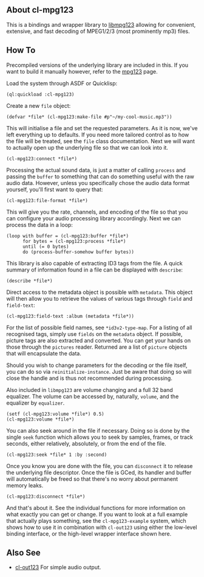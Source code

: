 ## About cl-mpg123
This is a bindings and wrapper library to [libmpg123](https://www.mpg123.de) allowing for convenient, extensive, and fast decoding of MPEG1/2/3 (most prominently mp3) files.

## How To
Precompiled versions of the underlying library are included in this. If you want to build it manually however, refer to the [mpg123](https://www.mpg123.de/) page.

Load the system through ASDF or Quicklisp:

    (ql:quickload :cl-mpg123)

Create a new `file` object:

    (defvar *file* (cl-mpg123:make-file #p"~/my-cool-music.mp3"))

This will initialise a file and set the requested parameters. As it is now, we've left everything up to defaults. If you need more tailored control as to how the file will be treated, see the `file` class documentation. Next we will want to actually open up the underlying file so that we can look into it.

    (cl-mpg123:connect *file*)

Processing the actual sound data, is just a matter of calling `process` and passing the `buffer` to something that can do something useful with the raw audio data. However, unless you specifically chose the audio data format yourself, you'll first want to query that:

    (cl-mpg123:file-format *file*)

This will give you the rate, channels, and encoding of the file so that you can configure your audio processing library accordingly. Next we can process the data in a loop:

    (loop with buffer = (cl-mpg123:buffer *file*)
          for bytes = (cl-mpg123:process *file*)
          until (= 0 bytes)
          do (process-buffer-somehow buffer bytes))

This library is also capable of extracting ID3 tags from the file. A quick summary of information found in a file can be displayed with `describe`:

    (describe *file*)

Direct access to the metadata object is possible with `metadata`. This object will then allow you to retrieve the values of various tags through `field` and `field-text`:

    (cl-mpg123:field-text :album (metadata *file*))

For the list of possible field names, see `*id3v2-type-map`. For a listing of all recognised tags, simply use `fields` on the `metadata` object. If possible, picture tags are also extracted and converted. You can get your hands on those through the `pictures` reader. Returned are a list of `picture` objects that will encapsulate the data.

Should you wish to change parameters for the decoding or the file itself, you can do so via `reinitialize-instance`. Just be aware that doing so will close the handle and is thus not recommended during processing.

Also included in `libmpg123` are volume changing and a full 32 band equalizer. The volume can be accessed by, naturally, `volume`, and the equalizer by `equalizer`.

    (setf (cl-mpg123:volume *file*) 0.5)
    (cl-mpg123:volume *file*)

You can also seek around in the file if necessary. Doing so is done by the single `seek` function which allows you to seek by samples, frames, or track seconds, either relatively, absolutely, or from the end of the file.

    (cl-mpg123:seek *file* 1 :by :second)

Once you know you are done with the file, you can `disconnect` it to release the underlying file descriptor. Once the file is GCed, its handler and buffer will automatically be freed so that there's no worry about permanent memory leaks.

    (cl-mpg123:disconnect *file*)

And that's about it. See the individual functions for more information on what exactly you can get or change. If you want to look at a full example that actually plays something, see the `cl-mpg123-example` system, which shows how to use it in combination with `cl-out123` using either the low-level binding interface, or the high-level wrapper interface shown here.

## Also See

* [cl-out123](https://shirakumo.github.org/cl-out123/) For simple audio output.
